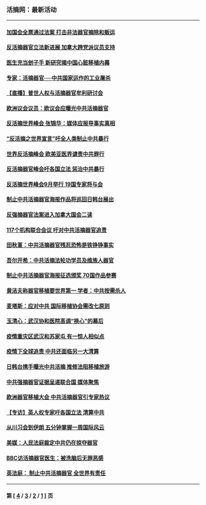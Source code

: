 ### 活摘网：最新活动
---
#### [加国会全票通过法案 打击非法器官摘除和贩运](../../pages/nf5883/n13884924.md?12190430) 
#### [反活摘器官立法新进展 加拿大跨党派议员支持](../../pages/nf5883/n13876061.md?12190430) 
#### [医生充当刽子手 新研究揭中国心脏移植内幕](../../pages/nf5883/n13772291.md?12190430) 
#### [专家：活摘器官──中共国家运作的工业屠杀](../../pages/nf5883/n13761178.md?12190430) 
#### [【直播】普世人权与活摘器官牟利研讨会](../../pages/nf5883/n13425146.md?12190430) 
#### [欧洲议会议员：欧议会应曝光中共活摘器官](../../pages/nf5883/n13336571.md?12190430) 
#### [反活摘世界峰会 张锦华：媒体应报导事实真相](../../pages/nf5883/n13278502.md?12190430) 
#### [“反活摘之世界宣言”吁全人类制止中共暴行](../../pages/nf5883/n13259730.md?12190430) 
#### [世界反活摘峰会 欧美亚医界谴责中共罪行](../../pages/nf5883/n13253550.md?12190430) 
#### [反活摘器官峰会吁各国立法 惩治中共暴行](../../pages/nf5883/n13245052.md?12190430) 
#### [反活摘世界峰会9月举行 19国专家将与会](../../pages/nf5883/n13201492.md?12190430) 
#### [制止中共活摘器官海报作品将巡回日韩台展出](../../pages/nf5883/n13177791.md?12190430) 
#### [反强摘器官法案进入加拿大国会二读](../../pages/nf5883/n13033450.md?12190430) 
#### [117个机构联合会议 吁对中共活摘器官追责](../../pages/nf5883/n12775087.md?12190430) 
#### [田秋堇：中共活摘器官残忍恐怖是铁铮铮事实](../../pages/nf5883/n12702148.md?12190430) 
#### [吾尔开希：中共活摘法轮功学员及维族人器官](../../pages/nf5883/n12693197.md?12190430) 
#### [制止中共活摘器官海报征选颁奖 70国作品参赛](../../pages/nf5883/n12692050.md?12190430) 
#### [黄洁夫称器官移植要世界第一 学者：中共按需杀人](../../pages/nf5883/n12572329.md?12190430) 
#### [麦塔斯：应对中共 国际移植协会需改七原则](../../pages/nf5883/n12514711.md?12190430) 
#### [玉清心：武汉协和医院高调“换心”的幕后](../../pages/nf5883/n12298730.md?12190430) 
#### [疫情重灾区武汉和苏家屯 有一惊人相似点](../../pages/nf5883/n12150824.md?12190430) 
#### [疫情下全球追责 中共还面临另一大清算](../../pages/nf5883/n12070397.md?12190430) 
#### [日韩台携手曝光中共活摘 推修法阻移植旅游](../../pages/nf5883/n11712046.md?12190430) 
#### [中共强摘器官证据呈递联合国 媒体聚焦](../../pages/nf5883/n11546426.md?12190430) 
#### [欧洲器官移植大会 中共活摘器官引专家热议](../../pages/nf5883/n11539095.md?12190430) 
#### [【专访】英人权专家吁各国立法 清算中共](../../pages/nf5883/n11367315.md?12190430) 
#### [从川习会到伊朗 五分钟掌握一周国际风云](../../pages/nf5883/n11338520.md?12190430) 
#### [美媒：人民法庭裁定中共仍在掠夺器官](../../pages/nf5883/n11334897.md?12190430) 
#### [BBC访活摘器官医生：被洗脑后无罪恶感](../../pages/nf5883/n11335935.md?12190430) 
#### [英法庭： 制止中共活摘器官 全世界有责任](../../pages/nf5883/n11330691.md?12190430) 

---
#### 第 [ [4](./4.md?12190430) / [3](./3.md?12190430) / [2](./2.md?12190430) / [1](./1.md?12190430) ] 页
